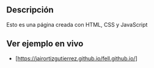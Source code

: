 ## Descripción

Esto es una página creada con HTML, CSS y JavaScript

## Ver ejemplo en vivo
- [https://jairortizgutierrez.github.io/fell.github.io/]
